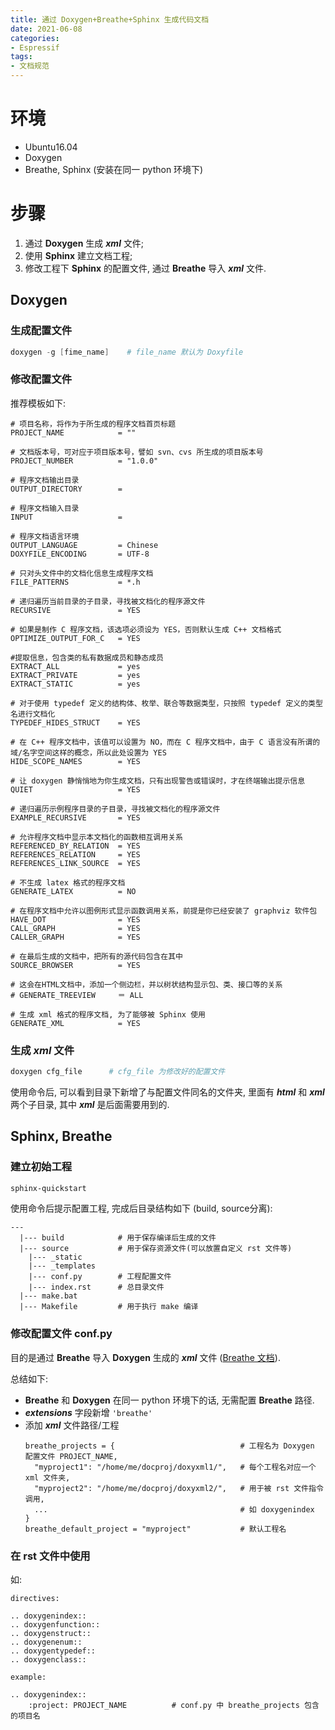 ```yaml
---
title: 通过 Doxygen+Breathe+Sphinx 生成代码文档
date: 2021-06-08
categories: 
- Espressif
tags:
- 文档规范
---
```


# 环境

- Ubuntu16.04
- Doxygen
- Breathe, Sphinx (安装在同一 python 环境下)

<!--more-->

# 步骤

1. 通过 **Doxygen** 生成 ***xml*** 文件;
2. 使用 **Sphinx** 建立文档工程;
3. 修改工程下 **Sphinx** 的配置文件, 通过 **Breathe** 导入 ***xml*** 文件.

## Doxygen

### 生成配置文件

```powershell
doxygen -g [fime_name]    # file_name 默认为 Doxyfile
```

### 修改配置文件

推荐模板如下:

```
# 项目名称，将作为于所生成的程序文档首页标题
PROJECT_NAME            = ""

# 文档版本号，可对应于项目版本号，譬如 svn、cvs 所生成的项目版本号
PROJECT_NUMBER          = "1.0.0"

# 程序文档输出目录
OUTPUT_DIRECTORY        =  
 
# 程序文档输入目录 
INPUT                   = 
 
# 程序文档语言环境
OUTPUT_LANGUAGE         = Chinese
DOXYFILE_ENCODING       = UTF-8

# 只对头文件中的文档化信息生成程序文档 
FILE_PATTERNS           = *.h

# 递归遍历当前目录的子目录，寻找被文档化的程序源文件 
RECURSIVE               = YES

# 如果是制作 C 程序文档，该选项必须设为 YES，否则默认生成 C++ 文档格式
OPTIMIZE_OUTPUT_FOR_C   = YES

#提取信息，包含类的私有数据成员和静态成员
EXTRACT_ALL             = yes
EXTRACT_PRIVATE         = yes
EXTRACT_STATIC          = yes

# 对于使用 typedef 定义的结构体、枚举、联合等数据类型，只按照 typedef 定义的类型名进行文档化
TYPEDEF_HIDES_STRUCT    = YES

# 在 C++ 程序文档中，该值可以设置为 NO，而在 C 程序文档中，由于 C 语言没有所谓的域/名字空间这样的概念，所以此处设置为 YES
HIDE_SCOPE_NAMES        = YES

# 让 doxygen 静悄悄地为你生成文档，只有出现警告或错误时，才在终端输出提示信息
QUIET                   = YES

# 递归遍历示例程序目录的子目录，寻找被文档化的程序源文件
EXAMPLE_RECURSIVE       = YES

# 允许程序文档中显示本文档化的函数相互调用关系
REFERENCED_BY_RELATION  = YES
REFERENCES_RELATION     = YES
REFERENCES_LINK_SOURCE  = YES

# 不生成 latex 格式的程序文档
GENERATE_LATEX          = NO

# 在程序文档中允许以图例形式显示函数调用关系，前提是你已经安装了 graphviz 软件包
HAVE_DOT                = YES
CALL_GRAPH              = YES
CALLER_GRAPH            = YES

# 在最后生成的文档中，把所有的源代码包含在其中
SOURCE_BROWSER          = YES

# 这会在HTML文档中，添加一个侧边栏，并以树状结构显示包、类、接口等的关系
# GENERATE_TREEVIEW     ＝ ALL

# 生成 xml 格式的程序文档, 为了能够被 Sphinx 使用
GENERATE_XML            = YES
```

### 生成 ***xml*** 文件

```powershell
doxygen cfg_file      # cfg_file 为修改好的配置文件
```

使用命令后, 可以看到目录下新增了与配置文件同名的文件夹, 里面有 ***html*** 和 ***xml*** 两个子目录, 其中 ***xml*** 是后面需要用到的.

## Sphinx, Breathe

### 建立初始工程

```powershell
sphinx-quickstart
```

使用命令后提示配置工程, 完成后目录结构如下 (build, source分离):

```
---
  |--- build            # 用于保存编译后生成的文件
  |--- source           # 用于保存资源文件(可以放置自定义 rst 文件等)
    |--- _static
    |--- _templates
    |--- conf.py        # 工程配置文件
    |--- index.rst      # 总目录文件
  |--- make.bat
  |--- Makefile         # 用于执行 make 编译
```

### 修改配置文件 conf.py

目的是通过 **Breathe** 导入 **Doxygen** 生成的 ***xml*** 文件 ([Breathe 文档](https://breathe.readthedocs.io/en/latest/quickstart.html)\).

总结如下:

- **Breathe** 和 **Doxygen** 在同一 python 环境下的话, 无需配置 **Breathe** 路径.
- ***extensions*** 字段新增 `'breathe'` 
- 添加 ***xml*** 文件路径/工程
  ```
  breathe_projects = {                            # 工程名为 Doxygen 配置文件 PROJECT_NAME,
    "myproject1": "/home/me/docproj/doxyxml1/",   # 每个工程名对应一个 xml 文件夹,
    "myproject2": "/home/me/docproj/doxyxml2/",   # 用于被 rst 文件指令调用,
    ...                                           # 如 doxygenindex
  }
  breathe_default_project = "myproject"           # 默认工程名
  ```

### 在 rst 文件中使用

如:

```
directives:

.. doxygenindex::
.. doxygenfunction::
.. doxygenstruct::
.. doxygenenum::
.. doxygentypedef::
.. doxygenclass::

example:

.. doxygenindex::
    :project: PROJECT_NAME          # conf.py 中 breathe_projects 包含的项目名
```

